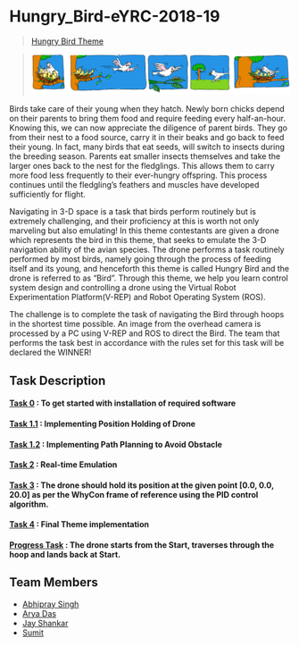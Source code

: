 # Hungry_Bird-eYRC-2018-19

> [Hungry Bird Theme](https://youtu.be/SO-nB95pBSc)

> ![ ](./Hungry_Bird_Theme.png)

Birds take care of their young when they hatch. Newly born chicks depend on their parents to bring them food and require feeding every half-an-hour. Knowing this, we can now appreciate the diligence of parent birds. They go from their nest to a food source, carry it in their beaks and go back to feed their young. In fact, many birds that eat seeds, will switch to insects during the breeding season. Parents eat smaller insects themselves and take the larger ones back to the nest for the fledglings. This allows them to carry more food less frequently to their ever-hungry offspring. This process continues until the fledgling’s feathers and muscles have developed sufficiently for flight.

Navigating in 3-D space is a task that birds perform routinely but is extremely challenging, and their proficiency at this is worth not only marveling but also emulating! 
In this theme contestants are given a drone which represents the bird in this theme, that seeks to emulate the 3-D navigation ability of the avian species. The drone performs a task routinely performed by most birds, namely going through the process of feeding itself and its young, and henceforth this theme is called Hungry Bird and the drone is referred to as “Bird”. Through this theme, we help you learn control system design and controlling a drone using the Virtual Robot Experimentation Platform(V-REP) and Robot Operating System (ROS).

The challenge is to complete the task of navigating the Bird through hoops in the shortest time possible. An image from the overhead camera is processed by a PC using V-REP and ROS to direct the Bird. The team that performs the task best in accordance with the rules set for this task will be declared the WINNER!


## Task Description

#### [Task 0](Task%200/Problem%20Statement/Problem%20Statement.pdf) : To get started with installation of required software

#### [Task 1.1](Task%201.1/Task_1_1_Instructions.pdf) : Implementing Position Holding of Drone
#### [Task 1.2](Task%201.2/Task_1_2_Instructions.pdf) : Implementing Path Planning to Avoid Obstacle
#### [Task 2](Task%202/Problem%20Statement/Problem_Statement.pdf) : Real-time Emulation
#### [Task 3](Task%203/Problem%20Statement/Problem_Statement.pdf) : The drone should hold its position at the given point \[0.0, 0.0, 20.0\] as per the WhyCon frame of reference using the PID control algorithm.
#### [Task 4](Task%204/) : Final Theme implementation
#### [Progress Task](Progress%20Task/Problem%20Statement/ProgressTask.pdf) : The drone starts from the Start, traverses through the hoop and lands back at Start.




## Team Members
- [Abhipray Singh]()
- [Arya Das](https://github.com/aryadas98)
- [Jay Shankar](https://github.com/jayshanker2000)
- [Sumit]()
